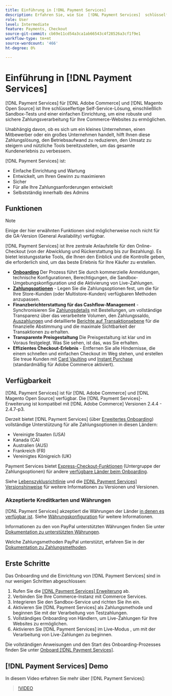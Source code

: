 ```yaml
---
title: Einführung in [!DNL Payment Services]
description: Erfahren Sie, wie Sie  [!DNL Payment Services]  schlüsselfertige, robuste und sichere Zahlungsabwicklungslösung für Ihre  [!DNL Adobe Commerce] - [!DNL Magento Open Source] -Websites installieren und verwenden.
role: User
level: Intermediate
feature: Payments, Checkout
source-git-commit: cb69e11cd54a3ca1ab66543c4f28526a3cf1f9e1
workflow-type: tm+mt
source-wordcount: '466'
ht-degree: 0%

---
```


# Einführung in [!DNL Payment Services]

[!DNL Payment Services] für [!DNL Adobe Commerce] und [!DNL Magento Open Source] ist Ihre schlüsselfertige Self-Service-Lösung, einschließlich Sandbox-Tests und einer einfachen Einrichtung, um eine robuste und sichere Zahlungsverarbeitung für Ihre Commerce-Websites zu ermöglichen.

Unabhängig davon, ob es sich um ein kleines Unternehmen, einen Mitbewerber oder ein großes Unternehmen handelt, hilft Ihnen diese Zahlungslösung, den Betriebsaufwand zu reduzieren, den Umsatz zu steigern und nützliche Tools bereitzustellen, um das gesamte Kundenerlebnis zu verbessern.

[!DNL Payment Services] ist:

* Einfache Einrichtung und Wartung
* Entwickelt, um Ihren Gewinn zu maximieren
* Sicher
* Für alle Ihre Zahlungsanforderungen entwickelt
* Selbstständig innerhalb des Admins

## Funktionen

>[!NOTE]
>
>Einige der hier erwähnten Funktionen sind möglicherweise noch nicht für die GA-Version (General Availability) verfügbar.

[!DNL Payment Services] ist Ihre zentrale Anlaufstelle für den Online-Checkout (von der Abwicklung und Rückerstattung bis zur Bezahlung). Es bietet leistungsstarke Tools, die Ihnen den Einblick und die Kontrolle geben, die erforderlich sind, um das beste Erlebnis für Ihre Käufer zu erstellen.

* [**Onboarding**](onboard.md) Der Prozess führt Sie durch kommerzielle Anmeldungen, technische Konfigurationen, Berechtigungen, die Sandbox-Umgebungskonfiguration und die Aktivierung von Live-Zahlungen.
* [**Zahlungsoptionen**](payments-options.md) - Legen Sie die Zahlungsoptionen fest, um die für Ihre Store-Kunden (oder Multistore-Kunden) verfügbaren Methoden anzupassen.
* **Finanzberichterstattung für das Cashflow-Management** - Synchronisieren Sie [Zahlungsdetails](order-payment-status.md) mit Bestellungen, um vollständige Transparenz über das verarbeitete Volumen, den Zahlungssaldo, [Auszahlungen](payouts.md) und detaillierte [Berichte auf Transaktionsebene](transactions.md) für die finanzielle Abstimmung und die maximale Sichtbarkeit der Transaktionen zu erhalten.
* **Transparente Preisgestaltung** Die Preisgestaltung ist klar und im Voraus festgelegt. Was Sie sehen, ist das, was Sie erhalten.
* **Effizientes Checkout-Erlebnis** - Entfernen Sie alle Hindernisse, die einem schnellen und einfachen Checkout im Weg stehen, und erstellen Sie treue Kunden mit [Card Vaulting](vaulting.md) und [Instant Purchase](https://experienceleague.adobe.com/docs/commerce-admin/stores-sales/point-of-purchase/checkout-instant-purchase.html) (standardmäßig für Adobe Commerce aktiviert).

## Verfügbarkeit

[!DNL Payment Services] ist für [!DNL Adobe Commerce] und [!DNL Magento Open Source] verfügbar. Die [!DNL Payment Services]-Erweiterung ist kompatibel mit [!DNL Adobe Commerce] Versionen 2.4.4 - 2.4.7-p3.

Derzeit bietet [!DNL Payment Services] (über [Erweitertes Onboarding](../payment-services/production.md#advanced-onboarding)) vollständige Unterstützung für alle Zahlungsoptionen in diesen Ländern:

* Vereinigte Staaten (USA)
* Kanada (CA)
* Australien (AUS)
* Frankreich (FR)
* Vereinigtes Königreich (UK)

Payment Services bietet [Express-Checkout-Funktionen](../payment-services/payments-options.md) (Untergruppe der Zahlungsoptionen) für andere [verfügbare Länder beim Onboarding](../payment-services/production.md#complete-merchant-onboarding).

Siehe [Lebenszyklusrichtlinie](https://experienceleague.adobe.com/docs/commerce-operations/release/planning/lifecycle-policy.html) und die [[!DNL Payment Services] Versionshinweise](release-notes.md) für weitere Informationen zu Versionen und Versionen.

### Akzeptierte Kreditkarten und Währungen

[!DNL Payment Services] akzeptiert die Währungen der Länder [in denen es verfügbar ist](#availability). Siehe [Währungskonfiguration](https://experienceleague.adobe.com/docs/commerce-admin/stores-sales/site-store/currency/currency-configuration.html) für weitere Informationen.

Informationen zu den von PayPal unterstützten Währungen finden Sie unter [Dokumentation zu unterstützten Währungen](https://developer.paypal.com/docs/reports/reference/paypal-supported-currencies/).

Welche Zahlungsmethoden PayPal unterstützt, erfahren Sie in der [Dokumentation zu Zahlungsmethoden](https://developer.paypal.com/docs/checkout/payment-methods/).

## Erste Schritte

Das Onboarding und die Einrichtung von [!DNL Payment Services] sind in nur wenigen Schritten abgeschlossen:

1. Rufen Sie die [[!DNL Payment Services] Erweiterung](install.md) ab.
1. Verbinden Sie Ihre Commerce-Instanz mit Commerce Services.
1. Integrieren Sie den Sandbox-Service und richten Sie ihn ein.
1. Aktivieren Sie [!DNL Payment Services] als Zahlungsmethode und beginnen Sie mit der Verarbeitung von Testzahlungen.
1. Vollständiges Onboarding von Händlern, um Live-Zahlungen für Ihre Websites zu ermöglichen.
1. Aktivieren Sie [!DNL Payment Services] im Live-Modus , um mit der Verarbeitung von Live-Zahlungen zu beginnen.

Die vollständigen Anweisungen und den Start des Onboarding-Prozesses finden Sie unter [Onboard [!DNL Payment Services]](onboard.md).

## [!DNL Payment Services] Demo

In diesem Video erfahren Sie mehr über [!DNL Payment Services]:

>[!VIDEO](https://video.tv.adobe.com/v/343990?quality=12)

